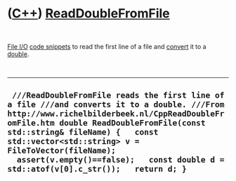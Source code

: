 



 

 

 

 

 

([C++](Cpp.htm)) [ReadDoubleFromFile](CppReadDoubleFromFile.htm)
================================================================

 

[File I/O](CppFileIo.htm) [code snippets](CppCodeSnippets.htm) to read
the first line of a file and [convert](CppConvert.htm) it to a
[double](CppDouble.htm).

 

  ----------------------------------------------------------------------------------------------------------------------------------------------------------------------------------------------------------------------------------------------------------------------------------------------------------------------------------------------------------------------
  ` ///ReadDoubleFromFile reads the first line of a file ///and converts it to a double. ///From http://www.richelbilderbeek.nl/CppReadDoubleFromFile.htm double ReadDoubleFromFile(const std::string& fileName) {   const std::vector<std::string> v = FileToVector(fileName);   assert(v.empty()==false);   const double d = std::atof(v[0].c_str());   return d; }`
  ----------------------------------------------------------------------------------------------------------------------------------------------------------------------------------------------------------------------------------------------------------------------------------------------------------------------------------------------------------------------

 

 

 

 

 





 




